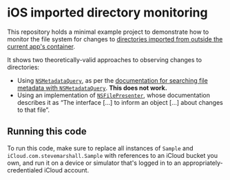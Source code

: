 # iOS imported directory monitoring

This repository holds a minimal example project to demonstrate how to
monitor the file system for changes to [directories imported from
outside the current app's container][import-directories].

It shows two theoretically-valid approaches to observing changes to
directories:

- Using [`NSMetadataQuery`][nsmetadataquery], as per the [documentation
  for searching file metadata with `NSMetadataQuery`][querying-metadata].
  **This does not work.**
- Using an implementation of [`NSFilePresenter`][nsfilepresenter],
  whose documentation describes it as “The interface […] to inform an
  object […] about changes to that file”.

[import-directories]: https://developer.apple.com/documentation/uikit/view_controllers/providing_access_to_directories
[nsmetadataquery]: https://developer.apple.com/documentation/foundation/nsmetadataquery
[nsfilepresenter]: https://developer.apple.com/documentation/foundation/nsfilepresenter
[querying-metadata]: https://developers.apple.com/library/archive/documentation/Carbon/Conceptual/SpotlightQuery/Concepts/QueryingMetadata.html

## Running this code

To run this code, make sure to replace all instances of `Sample`
and `iCloud.com.stevemarshall.Sample` with references to an iCloud
bucket you own, and run it on a device or simulator that's logged in to
an appropriately-credentialed iCloud account.
